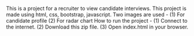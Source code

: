 This is a project for a recruiter to view candidate interviews.
This project is made using html, css, bootstrap, javascript.
Two images are used - 
    (1) For candidate profile
    (2) For radar chart
How to run the project - 
    (1) Connect to the internet.
    (2) Download this zip file.
    (3) Open index.html in your browser.
